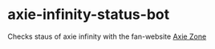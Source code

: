 # axie-infinity-status-bot
Checks staus of axie infinity with the fan-website [Axie Zone](www.axie.zone)
